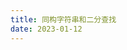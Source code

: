 ```yaml
---
title: 同构字符串和二分查找
date: 2023-01-12
---
```


<Title :title='"同构字符串和二分查找"' :publishDate='"2023-01-12"' />

### 同构字符串
---
给定两个字符串 s 和 t ，判断它们是否是同构的。

如果 s 中的字符可以按某种映射关系替换得到 t ，那么这两个字符串是同构的。

每个出现的字符都应当映射到另一个字符，同时不改变字符的顺序。不同字符不能映射到同一个字符上，相同字符只能映射到同一个字符上，字符可以映射到自己本身。

示例 1:
```
输入：s = "egg", t = "add"
输出：true
```
示例 2：
```
输入：s = "foo", t = "bar"
输出：false
```
示例 3：
```
输入：s = "paper", t = "title"
输出：true
```
提示：
+ 1 <= s.length <= 5 * 104
+ t.length == s.length
+ s 和 t 由任意有效的 ASCII 字符组成

#### 解题思路
---
+ 利用map对象分别储存's'和't'的每一项进行互为键值的单向映射（即{'e'=>'a'},{'a'=>'e'），并进行循环判断's'和't'的当前字符是否已经被进行映射
+ 若出现冲突（即当前下标i对应的字符s[i]所映射的值t[i]已经存在且与当前的t[i]不相同或当前下标i对应的字符t[i]所映射的值s[i]已经存在且与当前的s[i]）时说明两个字符串无法构成同构，返回false
+ 如果遍历结束没有出现冲突，则表明两个字符串是同构的，返回true

---
#### 代码展示
```
/**
 * @param {string} s
 * @param {string} t
 * @return {boolean}
 */
var isIsomorphic = function (s, t) {
    const mapS = new Map()
    const mapT = new Map()
    for (i = 0; i < s.length; i++) {
        if (mapS.get(s[i]) && mapS.get(s[i]) != t[i] || mapT.get(t[i]) && mapT.get(t[i]) != s[i]) {
            return false
        }
        mapS.set(s[i], t[i])
        mapT.set(t[i], s[i])
    }
    return true
};
```

### 二分查找
---
给定一个 n 个元素有序的（升序）整型数组 nums 和一个目标值 target  ，写一个函数搜索 nums 中的 target，如果目标值存在返回下标，否则返回 -1。

示例 1:
```
输入: nums = [-1,0,3,5,9,12], target = 9
输出: 4
解释: 9 出现在 nums 中并且下标为 4
```
示例 2:
```
输入: nums = [-1,0,3,5,9,12], target = 2
输出: -1
解释: 2 不存在 nums 中因此返回 -1
```
提示：
+ 你可以假设 nums 中的所有元素是不重复的。
+ n 将在 [1, 10000]之间。
+ nums 的每个元素都将在 [-9999, 9999]之间。

#### 解题思路
---
二分法查找的过程为，先寻找中心项nums[mid],通过比对nums[mid]和target，若相等则min即为寻找的下标，如果不相等则根据大小关系将查找范围减小一半
即：
+ nums[mid] = target,则mid为寻找的下标
+ nums[mid] > target,则target只可能在nums[mid]的左侧
+ nums[mid] < target,则target只可能在nums[mid]的右侧

同时二分法的条件是查找范围不能为空，即left <= right
如果target在nums中，即可返回下标i
否则返回 -1

---
#### 代码展示
```
/**
 * @param {number[]} nums
 * @param {number} target
 * @return {number}
 */
var search = function (nums, target) {
    let left = 0
    let right = nums.length - 1
    while (left <= right) {
        let mid = Math.floor((left + right) / 2)
        let num = nums[mid]
        if (num == target) {
            return mid
        } else if (num < target) {
            left = mid + 1
        } else {
            right = mid - 1
        }
    }
    return -1
};
```